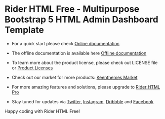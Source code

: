 # Rider HTML Free  - Multipurpose Bootstrap 5 HTML Admin Dashboard Template

- For a quick start please check [Online documentation](//preview.keenthemes.com/rider-html-free/documentation/getting-started.html)

- The offline documentation is available here [Offline documentation](//theme/dist/documentation/getting-started.html)

- To learn more about the product license, please check out LICENSE file or [Product Licenses](//keenthemes.com/licensing)

- Check out our market for more products: [Keenthemes Market](//keenthemes.com)

- For more amazing features and solutions, please upgrade to [Rider HTML Pro](//keenthemes.com/products/rider-html-pro)

- Stay tuned for updates via [Twitter](//www.twitter.com/keenthemes), [Instagram](//www.instagram.com/keenthemes), [Dribbble](//dribbble.com/keenthemes) and [Facebook](//facebook.com/keenthemes)

Happy coding with Rider HTML Free!